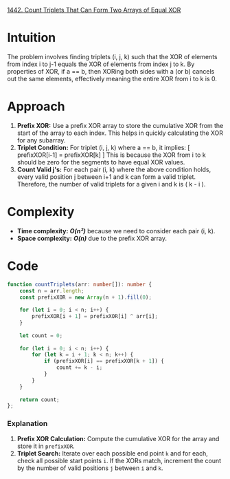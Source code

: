 [1442. Count Triplets That Can Form Two Arrays of Equal XOR](https://leetcode.com/problems/count-triplets-that-can-form-two-arrays-of-equal-xor/)

# Intuition
The problem involves finding triplets (i, j, k) such that the XOR of elements from index i to j-1 equals the XOR of elements from index j to k. By properties of XOR, if a == b, then XORing both sides with a (or b) cancels out the same elements, effectively meaning the entire XOR from i to k is 0.

# Approach
1. **Prefix XOR:** Use a prefix XOR array to store the cumulative XOR from the start of the array to each index. This helps in quickly calculating the XOR for any subarray.
2. **Triplet Condition:** For triplet (i, j, k) where a == b, it implies:
   [   prefixXOR[i-1] = prefixXOR[k] ]
   This is because the XOR from i to k should be zero for the segments to have equal XOR values.
3. **Count Valid j's:** For each pair (i, k) where the above condition holds, every valid position j between i+1 and k can form a valid triplet. Therefore, the number of valid triplets for a given i and k is \( k - i \).

# Complexity
- **Time complexity:** ***O(n²)*** because we need to consider each pair (i, k).
- **Space complexity:** ***O(n)*** due to the prefix XOR array.

# Code
```typescript
function countTriplets(arr: number[]): number {
    const n = arr.length;
    const prefixXOR = new Array(n + 1).fill(0);
    
    for (let i = 0; i < n; i++) {
        prefixXOR[i + 1] = prefixXOR[i] ^ arr[i];
    }
    
    let count = 0;
    
    for (let i = 0; i < n; i++) {
        for (let k = i + 1; k < n; k++) {
            if (prefixXOR[i] == prefixXOR[k + 1]) {
                count += k - i;
            }
        }
    }
    
    return count;
};

```

### Explanation
1. **Prefix XOR Calculation:** Compute the cumulative XOR for the array and store it in `prefixXOR`.
2. **Triplet Search:** Iterate over each possible end point `k` and for each, check all possible start points `i`. If the XORs match, increment the count by the number of valid positions `j` between `i` and `k`.